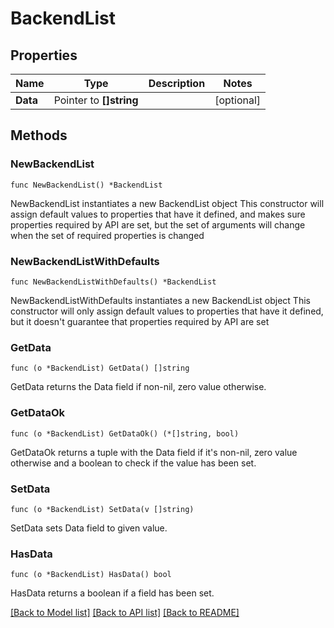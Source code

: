 # BackendList

## Properties

Name | Type | Description | Notes
------------ | ------------- | ------------- | -------------
**Data** | Pointer to **[]string** |  | [optional]

## Methods

### NewBackendList

`func NewBackendList() *BackendList`

NewBackendList instantiates a new BackendList object
This constructor will assign default values to properties that have it defined,
and makes sure properties required by API are set, but the set of arguments
will change when the set of required properties is changed

### NewBackendListWithDefaults

`func NewBackendListWithDefaults() *BackendList`

NewBackendListWithDefaults instantiates a new BackendList object
This constructor will only assign default values to properties that have it defined,
but it doesn't guarantee that properties required by API are set

### GetData

`func (o *BackendList) GetData() []string`

GetData returns the Data field if non-nil, zero value otherwise.

### GetDataOk

`func (o *BackendList) GetDataOk() (*[]string, bool)`

GetDataOk returns a tuple with the Data field if it's non-nil, zero value otherwise
and a boolean to check if the value has been set.

### SetData

`func (o *BackendList) SetData(v []string)`

SetData sets Data field to given value.

### HasData

`func (o *BackendList) HasData() bool`

HasData returns a boolean if a field has been set.

[[Back to Model list]](../README.md#documentation-for-models) [[Back to API list]](../README.md#documentation-for-api-endpoints) [[Back to README]](../README.md)
